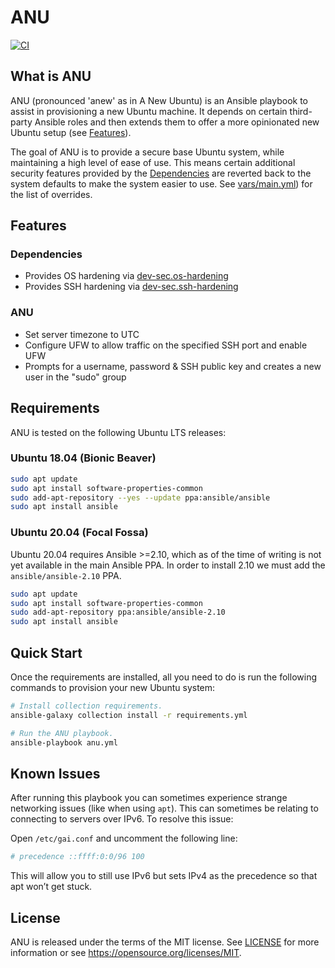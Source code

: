 # ANU

[![CI](https://github.com/MitchellCash/ansible-anu/actions/workflows/ci.yml/badge.svg)](https://github.com/MitchellCash/ansible-anu/actions/workflows/ci.yml)

## What is ANU

ANU (pronounced 'anew' as in A New Ubuntu) is an Ansible playbook to assist in provisioning a new
Ubuntu machine. It depends on certain third-party Ansible roles and then extends them to offer
a more opinionated new Ubuntu setup (see [Features](#features)).

The goal of ANU is to provide a secure base Ubuntu system, while maintaining a high level of ease
of use. This means certain additional security features provided by the
[Dependencies](#dependencies) are reverted back to the system defaults to make the system easier to
use. See [vars/main.yml](vars/main.yml)) for the list of overrides.

## Features

### Dependencies

* Provides OS hardening via [dev-sec.os-hardening](https://github.com/dev-sec/ansible-collection-hardening/tree/master/roles/os_hardening)
* Provides SSH hardening via [dev-sec.ssh-hardening](https://github.com/dev-sec/ansible-collection-hardening/tree/master/roles/ssh_hardening)

### ANU

* Set server timezone to UTC
* Configure UFW to allow traffic on the specified SSH port and enable UFW
* Prompts for a username, password & SSH public key and creates a new user in the "sudo" group

## Requirements

ANU is tested on the following Ubuntu LTS releases:

### Ubuntu 18.04 (Bionic Beaver)

```sh
sudo apt update
sudo apt install software-properties-common
sudo add-apt-repository --yes --update ppa:ansible/ansible
sudo apt install ansible
```

### Ubuntu 20.04 (Focal Fossa)

Ubuntu 20.04 requires Ansible >=2.10, which as of the time of writing is not yet available in the
main Ansible PPA. In order to install 2.10 we must add the `ansible/ansible-2.10` PPA.

```sh
sudo apt update
sudo apt install software-properties-common
sudo add-apt-repository ppa:ansible/ansible-2.10
sudo apt install ansible
```

## Quick Start

Once the requirements are installed, all you need to do is run the following commands to provision
your new Ubuntu system:

```sh
# Install collection requirements.
ansible-galaxy collection install -r requirements.yml

# Run the ANU playbook.
ansible-playbook anu.yml
```

## Known Issues

After running this playbook you can sometimes experience strange networking issues (like when using
`apt`). This can sometimes be relating to connecting to servers over IPv6. To resolve this issue:

Open `/etc/gai.conf` and uncomment the following line:

```sh
# precedence ::ffff:0:0/96 100
```

This will allow you to still use IPv6 but sets IPv4 as the precedence so that apt won’t get stuck.

## License

ANU is released under the terms of the MIT license. See [LICENSE](LICENSE) for more information or
see https://opensource.org/licenses/MIT.
